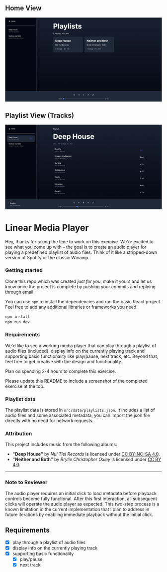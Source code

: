 
## Home View

![Home View](src/images/linear_playlist_home_view.png "Optional title")


## Playlist View (Tracks)

![Playlist View](src/images/linear_playlist_playlist_view.png "Optional title")

# Linear Media Player

Hey, thanks for taking the time to work on this exercise. We're excited to see what you come up with –
the goal is to create an audio player for playing a predefined playlist of audio files. Think of it
like a stripped-down version of Spotify or the classic Winamp.

### Getting started

Clone this repo which was created _just for you_, make it yours and let us know once the project is complete by pushing
your commits and replying through email. 

You can use `npm` to install the dependencies and run the basic React project. Feel free to add any additional libraries 
or frameworks you need.

```bash
npm install
npm run dev
```

### Requirements

We'd like to see a working media player that can play through a playlist of audio files (included), display info on the
currently playing track and supporting basic functionality like play/pause, next track, etc. Beyond that, feel free to get
creative with the design and functionality.

Plan on spending 2-4 hours to complete this exercise.

Please update this README to include a screenshot of the completed exercise at the top.

### Playlist data

The playlist data is stored in `src/data/playlists.json`. It includes a list of audio files and some associated metadata,
you can import the json file directly with no need for network requests.

### Attribution

This project includes music from the following albums:

- **"Deep House"** by _Nul Tiel Records_ is licensed under [CC BY-NC-SA 4.0](https://creativecommons.org/licenses/by-nc-sa/4.0/).
- **"Neither and Both"** by _Brylie Christopher Oxley_ is licensed under [CC BY 4.0](https://creativecommons.org/licenses/by/4.0/).

--------------------------------------------------------------------------------------------------------------

### Note to Reviewer

The audio player requires an initial click to load metadata before playback controls become fully functional. After this first interaction, all subsequent clicks will operate the audio player as expected. This two-step process is a known limitation in the current implementation that I plan to address in future iterations by enabling immediate playback without the initial click.

## Requirements

- [x] play through a playlist of audio files
- [x] display info on the currently playing track
- [x] supporting basic functionality
  - [x] play/pause
  - [x] next track

